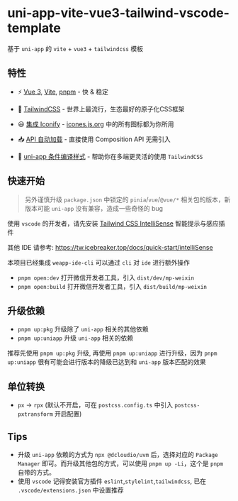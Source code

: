 # uni-app-vite-vue3-tailwind-vscode-template

基于 `uni-app` 的 `vite` + `vue3` + `tailwindcss` 模板


## 特性

- ⚡️ [Vue 3](https://github.com/vuejs/core), [Vite](https://github.com/vitejs/vite), [pnpm](https://pnpm.io/) - 快 & 稳定

- 🎨 [TailwindCSS](https://tailwindcss.com/) - 世界上最流行，生态最好的原子化CSS框架

- 😃 [集成 Iconify](https://github.com/egoist/tailwindcss-icons) - [icones.js.org](https://icones.js.org/) 中的所有图标都为你所用

- 📥 [API 自动加载](https://github.com/antfu/unplugin-auto-import) - 直接使用 Composition API 无需引入

- 🧬 [uni-app 条件编译样式](https://weapp-tw.icebreaker.top/docs/quick-start/uni-app-css-macro) - 帮助你在多端更灵活的使用 `TailwindCSS`

## 快速开始

> 另外谨慎升级 `package.json` 中锁定的 `pinia`/`vue`/`@vue/*` 相关包的版本，新版本可能 `uni-app` 没有兼容，造成一些奇怪的 bug

使用 `vscode` 的开发者，请先安装 [Tailwind CSS IntelliSense](https://marketplace.visualstudio.com/items?itemName=bradlc.vscode-tailwindcss) 智能提示与感应插件

其他 IDE 请参考: <https://tw.icebreaker.top/docs/quick-start/intelliSense>

本项目已经集成 `weapp-ide-cli` 可以通过 `cli` 对 `ide` 进行额外操作

- `pnpm open:dev` 打开微信开发者工具，引入 `dist/dev/mp-weixin`
- `pnpm open:build` 打开微信开发者工具，引入 `dist/build/mp-weixin`

## 升级依赖

- `pnpm up:pkg` 升级除了 `uni-app` 相关的其他依赖
- `pnpm up:uniapp` 升级 `uni-app` 相关的依赖

推荐先使用 `pnpm up:pkg` 升级, 再使用 `pnpm up:uniapp` 进行升级，因为 `pnpm up:uniapp` 很有可能会进行版本的降级已达到和 `uni-app` 版本匹配的效果


## 单位转换

- `px` -> `rpx` (默认不开启，可在 `postcss.config.ts` 中引入 `postcss-pxtransform` 开启配置)

## Tips

- 升级 `uni-app` 依赖的方式为 `npx @dcloudio/uvm` 后，选择对应的 `Package Manager` 即可。而升级其他包的方式，可以使用 `pnpm up -Li`，这个是 `pnpm` 自带的方式。
- 使用 `vscode` 记得安装官方插件 `eslint`,`stylelint`,`tailwindcss`, 已在 `.vscode/extensions.json` 中设置推荐
